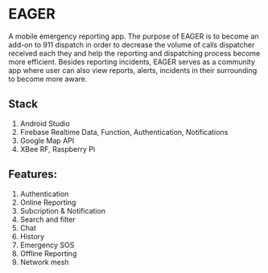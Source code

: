 # EAGER

A mobile emergency reporting app. The purpose of EAGER is to become an add-on to 911 dispatch in order to decrease the volume of calls dispatcher received each they and help the reporting and dispatching process become more efficient. Besides reporting incidents, EAGER serves as a community app where user can also view reports, alerts, incidents in their surrounding to become more aware.

## Stack
1. Android Studio
2. Firebase Realtime Data, Function, Authentication, Notifications
3. Google Map API
4. XBee RF, Raspberry Pi

## Features:
1. Authentication
2. Online Reporting
3. Subcription & Notification
4. Search and filter
5. Chat
6. History
7. Emergency SOS
8. Offline Reporting
9. Network mesh